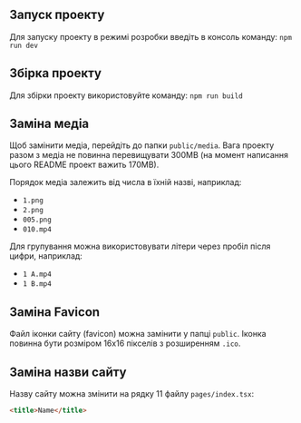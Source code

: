## Запуск проекту
Для запуску проекту в режимі розробки введіть в консоль команду: ``npm run dev``

## Збірка проекту
Для збірки проекту використовуйте команду: ``npm run build``


## Заміна медіа
Щоб замінити медіа, перейдіть до папки `public/media`. Вага проекту разом з медіа не повинна перевищувати 300MB (на момент написання цього README проект важить 170MB).

Порядок медіа залежить від числа в їхній назві, наприклад:
- `1.png`
- `2.png`
- `005.png`
- `010.mp4`

Для групування можна використовувати літери через пробіл після цифри, наприклад:
- `1 A.mp4`
- `1 B.mp4`

## Заміна Favicon
Файл іконки сайту (favicon) можна замінити у папці `public`. Іконка повинна бути розміром 16x16 пікселів з розширенням `.ico`.

## Заміна назви сайту
Назву сайту можна змінити на рядку 11 файлу `pages/index.tsx`:
```html
<title>Name</title>
```
